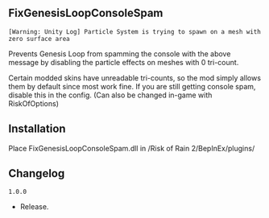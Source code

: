 ## FixGenesisLoopConsoleSpam

```[Warning: Unity Log] Particle System is trying to spawn on a mesh with zero surface area```

Prevents Genesis Loop from spamming the console with the above message by disabling the particle effects on meshes with 0 tri-count.

Certain modded skins have unreadable tri-counts, so the mod simply allows them by default since most work fine. If you are still getting console spam, disable this in the config. (Can also be changed in-game with RiskOfOptions)

## Installation

Place FixGenesisLoopConsoleSpam.dll in /Risk of Rain 2/BepInEx/plugins/

## Changelog

`1.0.0`

- Release.